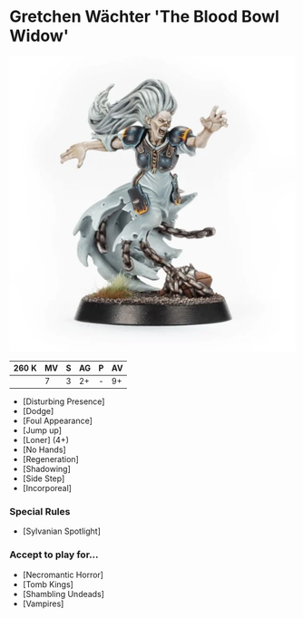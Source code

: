 # Gretchen Wächter 'The Blood Bowl Widow'

![](../media/starplayers/BBS2GretchenWachterLead.webp)

| 260 K  | MV | S | AG | P | AV |
| --- | --- | --- | --- | --- | --- |
| | 7 | 3 | 2+ | - | 9+ |

* [Disturbing Presence]
* [Dodge]
* [Foul Appearance]
* [Jump up]
* [Loner] (4+)
* [No Hands]
* [Regeneration]
* [Shadowing]
* [Side Step]
* [Incorporeal]

### Special Rules
* [Sylvanian Spotlight]

### Accept to play for...
* [Necromantic Horror]
* [Tomb Kings]
* [Shambling Undeads]
* [Vampires]
